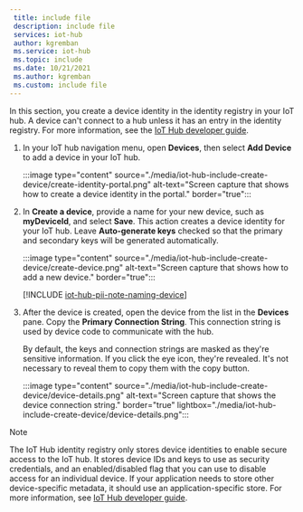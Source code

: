 ```yaml
---
 title: include file
 description: include file
 services: iot-hub
 author: kgremban
 ms.service: iot-hub
 ms.topic: include
 ms.date: 10/21/2021
 ms.author: kgremban
 ms.custom: include file
---
```

<!-- put the ## header in the file that includes this file -->

In this section, you create a device identity in the identity registry in your IoT hub. A device can't connect to a hub unless it has an entry in the identity registry. For more information, see the [IoT Hub developer guide](../articles/iot-hub/iot-hub-devguide-identity-registry.md#identity-registry-operations).

1. In your IoT hub navigation menu, open **Devices**, then select **Add Device** to add a device in your IoT hub.

    :::image type="content" source="./media/iot-hub-include-create-device/create-identity-portal.png" alt-text="Screen capture that shows how to create a device identity in the portal." border="true":::

1. In **Create a device**, provide a name for your new device, such as **myDeviceId**, and select **Save**. This action creates a device identity for your IoT hub. Leave **Auto-generate keys** checked so that the primary and secondary keys will be generated automatically.

    :::image type="content" source="./media/iot-hub-include-create-device/create-device.png" alt-text="Screen capture that shows how to add a new device." border="true":::

    [!INCLUDE [iot-hub-pii-note-naming-device](iot-hub-pii-note-naming-device.md)]

1. After the device is created, open the device from the list in the **Devices** pane. Copy the **Primary Connection String**. This connection string is used by device code to communicate with the hub.

    By default, the keys and connection strings are masked as they're sensitive information. If you click the eye icon, they're revealed. It's not necessary to reveal them to copy them with the copy button.

    :::image type="content" source="./media/iot-hub-include-create-device/device-details.png" alt-text="Screen capture that shows the device connection string." border="true" lightbox="./media/iot-hub-include-create-device/device-details.png":::

> [!NOTE]
> The IoT Hub identity registry only stores device identities to enable secure access to the IoT hub. It stores device IDs and keys to use as security credentials, and an enabled/disabled flag that you can use to disable access for an individual device. If your application needs to store other device-specific metadata, it should use an application-specific store. For more information, see [IoT Hub developer guide](../articles/iot-hub/iot-hub-devguide-identity-registry.md).
